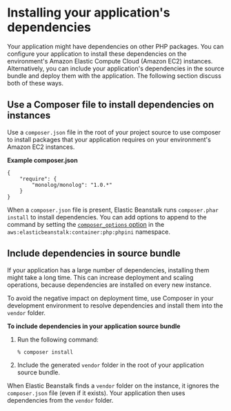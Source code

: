 # Installing your application's dependencies<a name="php-configuration-composer"></a>

Your application might have dependencies on other PHP packages\. You can configure your application to install these dependencies on the environment's Amazon Elastic Compute Cloud \(Amazon EC2\) instances\. Alternatively, you can include your application's dependencies in the source bundle and deploy them with the application\. The following section discuss both of these ways\.

## Use a Composer file to install dependencies on instances<a name="php-configuration-composer.oninstances"></a>

Use a `composer.json` file in the root of your project source to use composer to install packages that your application requires on your environment's Amazon EC2 instances\.

**Example composer\.json**  

```
{
    "require": {
        "monolog/monolog": "1.0.*"
    }
}
```

When a `composer.json` file is present, Elastic Beanstalk runs `composer.phar install` to install dependencies\. You can add options to append to the command by setting the [`composer_options` option](create_deploy_PHP.container.md#php-namespaces) in the `aws:elasticbeanstalk:container:php:phpini` namespace\.

## Include dependencies in source bundle<a name="php-configuration-composer.inbundle"></a>

If your application has a large number of dependencies, installing them might take a long time\. This can increase deployment and scaling operations, because dependencies are installed on every new instance\.

To avoid the negative impact on deployment time, use Composer in your development environment to resolve dependencies and install them into the `vendor` folder\.

**To include dependencies in your application source bundle**

1. Run the following command:

   ```
   % composer install
   ```

1. Include the generated `vendor` folder in the root of your application source bundle\.

When Elastic Beanstalk finds a `vendor` folder on the instance, it ignores the `composer.json` file \(even if it exists\)\. Your application then uses dependencies from the `vendor` folder\.
